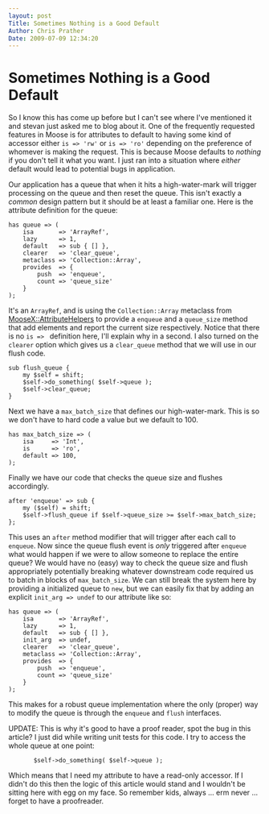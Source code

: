 ```yaml
---
layout: post
Title: Sometimes Nothing is a Good Default  
Author: Chris Prather
Date: 2009-07-09 12:34:20
---
```


# Sometimes Nothing is a Good Default
So I know this has come up before but I can't see where I've mentioned it and stevan just asked me to blog about it. One of the frequently requested features in Moose is for attributes to default to having some kind of accessor either `is => 'rw'` or `is => 'ro'` depending on the preference of whomever is making the request. This is because Moose defaults to *nothing* if you don't tell it what you want. I just ran into a situation where *either* default would lead to potential bugs in application.

Our application has a queue that when it hits a high-water-mark will trigger processing on the queue and then reset the queue. This isn't exactly a *common* design pattern but it should be at least a familiar one. Here is the attribute definition for the queue:

    has queue => (
        isa       => 'ArrayRef',
        lazy      => 1,
        default   => sub { [] },
        clearer   => 'clear_queue',
        metaclass => 'Collection::Array',
        provides  => {
            push  => 'enqueue',
            count => 'queue_size'
        }
    );

It's an `ArrayRef`, and is using the `Collection::Array` metaclass from [MooseX::AttributeHelpers][1] to provide a `enqueue` and a `queue_size` method that add elements and report the current size respectively. Notice that there is no `is => ` definition here, I'll explain why in a second. I also turned on the `clearer` option which gives us a `clear_queue` method that we will use in our flush code.

    sub flush_queue {
        my $self = shift;
        $self->do_something( $self->queue );
        $self->clear_queue;
    }

Next we have a `max_batch_size` that defines our high-water-mark. This is so we don't have to hard code a value but we default to 100. 
 
    has max_batch_size => (
        isa     => 'Int',
        is      => 'ro',
        default => 100,
    );

Finally we have our code that checks the queue size and flushes accordingly.

    after 'enqueue' => sub {
        my ($self) = shift;
        $self->flush_queue if $self->queue_size >= $self->max_batch_size;
    };

This uses an `after` method modifier that will trigger after each call to `enqueue`. Now since the queue flush event is *only* triggered after `enqueue` what would happen if we were to allow someone to replace the entire queue? We would have no (easy) way to check the queue size and flush appropriately potentially breaking whatever downstream code required us to batch in blocks of `max_batch_size`. We can still break the system here by providing a initialized queue to `new`, but we can easily fix that by adding an explicit `init_arg => undef` to our attribute like so:

    has queue => (
        isa       => 'ArrayRef',
        lazy      => 1,
        default   => sub { [] },
        init_arg  => undef,
        clearer   => 'clear_queue',
        metaclass => 'Collection::Array',
        provides  => {
            push  => 'enqueue',
            count => 'queue_size'
        }
    );

This makes for a robust queue implementation where the only (proper) way to modify the queue is through the `enqueue` and `flush` interfaces.

UPDATE: This is why it's good to have a proof reader, spot the bug in this article? I just did while writing unit tests for this code. I try to access the whole queue at one point:

           $self->do_something( $self->queue );

Which means that I need my attribute to have a read-only accessor. If I didn't do this then the logic of this article would stand and I wouldn't be sitting here with egg on my face. So remember kids, always ... erm never ... forget to have a proofreader.

[1]: http://search.cpan.org/dist/MooseX-AttributeHelpers
